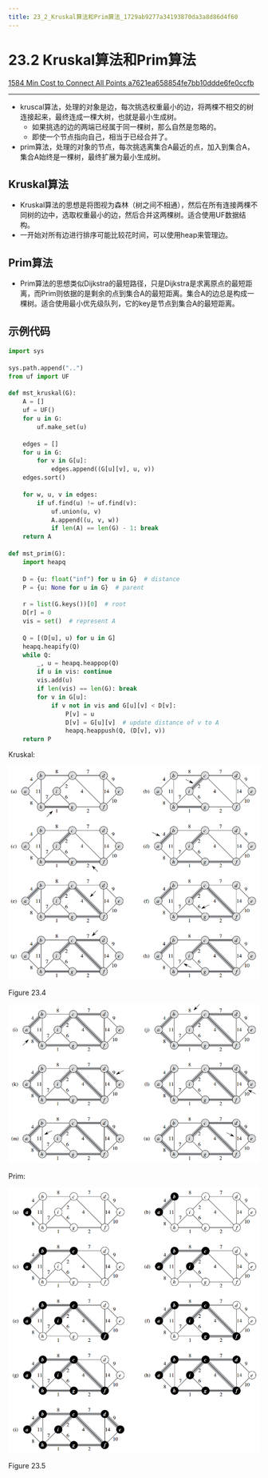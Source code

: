 ```yaml
---
title: 23_2_Kruskal算法和Prim算法_1729ab9277a34193870da3a8d86d4f60
---
```


# 23.2 Kruskal算法和Prim算法

[1584 Min Cost to Connect All Points a7621ea658854fe7bb10ddde6fe0ccfb](../../../OJ_online_judge/LeetCode/题目列表/1584%20Min%20Cost%20to%20Connect%20All%20Points%20a7621ea658854fe7bb10ddde6fe0ccfb.md)

---

- kruscal算法，处理的对象是边，每次挑选权重最小的边，将两棵不相交的树连接起来，最终连成一棵大树，也就是最小生成树。
    - 如果挑选的边的两端已经属于同一棵树，那么自然是忽略的。
    - 即使一个节点指向自己，相当于已经合并了。
- prim算法，处理的对象的节点，每次挑选离集合A最近的点，加入到集合A，集合A始终是一棵树，最终扩展为最小生成树。

## Kruskal算法

- Kruskal算法的思想是将图视为森林（树之间不相通），然后在所有连接两棵不同树的边中，选取权重最小的边，然后合并这两棵树。适合使用UF数据结构。
- 一开始对所有边进行排序可能比较花时间，可以使用heap来管理边。

## Prim算法

- Prim算法的思想类似Dijkstra的最短路径，只是Dijkstra是求离原点的最短距离，而Prim则依据的是剩余的点到集合A的最短距离。集合A的边总是构成一棵树。适合使用最小优先级队列，它的key是节点到集合A的最短距离。

## 示例代码

[](https://github.com/lzyerste/introduction_to_algorithms/blob/master/graph/mst.py)

```python
import sys

sys.path.append("..")
from uf import UF

def mst_kruskal(G):
    A = []
    uf = UF()
    for u in G:
        uf.make_set(u)

    edges = []
    for u in G:
        for v in G[u]:
            edges.append((G[u][v], u, v))
    edges.sort()

    for w, u, v in edges:
        if uf.find(u) != uf.find(v):
            uf.union(u, v)
            A.append((u, v, w))
            if len(A) == len(G) - 1: break
    return A

def mst_prim(G):
    import heapq

    D = {u: float("inf") for u in G}  # distance
    P = {u: None for u in G}  # parent

    r = list(G.keys())[0]  # root
    D[r] = 0
    vis = set()  # represent A

    Q = [(D[u], u) for u in G]
    heapq.heapify(Q)
    while Q:
        _, u = heapq.heappop(Q)
        if u in vis: continue
        vis.add(u)
        if len(vis) == len(G): break
        for v in G[u]:
            if v not in vis and G[u][v] < D[v]:
                P[v] = u
                D[v] = G[u][v]  # update distance of v to A
                heapq.heappush(Q, (D[v], v))
    return P
```

Kruskal:

![2022-05-02_11-24-47](23%202%20Kruskal算法和Prim算法%201729ab9277a34193870da3a8d86d4f60/2022-05-02_11-24-47.png)

Figure 23.4

![Untitled 1](assets/2152b2a95509c1b603bfa497495e31c6.png)

Prim:

![Untitled 2](assets/3b99668456352f8a57714f74ca245820.png)

Figure 23.5